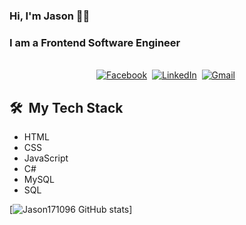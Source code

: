 ### Hi, I'm Jason 👨‍💻

### I am a Frontend Software Engineer

<p align="center">
<br>
<a href="https://www.facebook.com/JasonMartinezMaldonado/"><img src="https://img.shields.io/badge/facebook-%231877F2.svg?&style=for-the-badge&logo=facebook&logoColor=white" alt="Facebook" /></a>&nbsp;
<a href="https://www.linkedin.com/in/jm-jason-martinez/"><img src="https://img.shields.io/badge/linkedin-%230077B5.svg?&style=for-the-badge&logo=linkedin&logoColor=white" alt="LinkedIn" /></a>&nbsp;
<a href="mailto:bboyace10@gmail.com"><img src="https://img.shields.io/badge/gmail-%23D14836.svg?&style=for-the-badge&logo=gmail&logoColor=white" alt="Gmail"/></a>&nbsp;

<h2> 🛠 &nbsp;My Tech Stack</h2>

* HTML
* CSS
* JavaScript
* C#
* MySQL
* SQL

[![Jason171096 GitHub stats](https://github-readme-stats.vercel.app/api?username=Jason171096)]


